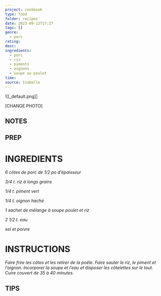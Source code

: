 ```yaml
---
project: cookbook
type: food
folder: recipes
date: 2023-09-12T17:27
tags: []
genre:
  - porc
rating: 
desc: 
ingredients:
  - porc
  - riz
  - piments
  - oignons
  - soupe au poulet
time: 
source: Isabelle
---
```


![[_default.png]]

[CHANGE PHOTO]


## NOTES




## PREP


# INGREDIENTS

_6 côtes de porc de 1/2 po_
_d’épaisseur_

_3/4 t. riz à longs grains_

_1/4 t. piment vert_

_1/4 t. oignon haché_

_1 sachet de mélange à soupe_
_poulet et riz_

_2 1/2 t. eau_

_sel et poivre_

# INSTRUCTIONS

_Faire frire les côtes et les retirer de la poêle._
_Faire sauter le riz, le piment et l’oignon. Incorporer_
_la soupe et l’eau et disposer les côtelettes_
_sur le tout. Cuire couvert de 35 à 40_
_minutes._


## TIPS



